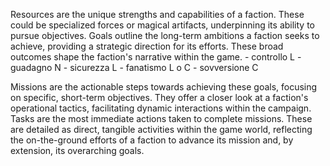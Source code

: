 Resources are the unique strengths and capabilities of a faction. These could be specialized forces or magical artifacts, underpinning its ability to pursue objectives.
Goals outline the long-term ambitions a faction seeks to achieve, providing a strategic direction for its efforts. These broad outcomes shape the faction's narrative within the game.
    - controllo L
    - guadagno N
    - sicurezza L
    - fanatismo L o C
    - sovversione C

Missions are the actionable steps towards achieving these goals, focusing on specific, short-term objectives. They offer a closer look at a faction's operational tactics, facilitating dynamic interactions within the campaign.
Tasks are the most immediate actions taken to complete missions. These are detailed as direct, tangible activities within the game world, reflecting the on-the-ground efforts of a faction to advance its mission and, by extension, its overarching goals.

